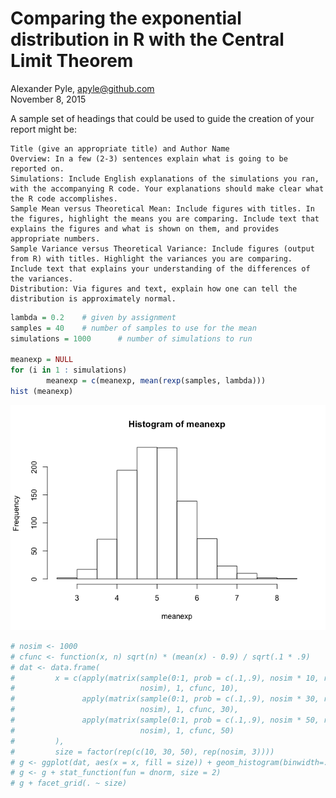 # Comparing the exponential distribution in R with the Central Limit Theorem
Alexander Pyle, <apyle@github.com>  
November 8, 2015  

 A sample set of headings that could be used to guide the creation of your report might be:

    Title (give an appropriate title) and Author Name
    Overview: In a few (2-3) sentences explain what is going to be reported on.
    Simulations: Include English explanations of the simulations you ran, with the accompanying R code. Your explanations should make clear what the R code accomplishes.
    Sample Mean versus Theoretical Mean: Include figures with titles. In the figures, highlight the means you are comparing. Include text that explains the figures and what is shown on them, and provides appropriate numbers.
    Sample Variance versus Theoretical Variance: Include figures (output from R) with titles. Highlight the variances you are comparing. Include text that explains your understanding of the differences of the variances.
    Distribution: Via figures and text, explain how one can tell the distribution is approximately normal. 
    


```r
lambda = 0.2    # given by assignment
samples = 40    # number of samples to use for the mean
simulations = 1000      # number of simulations to run

meanexp = NULL
for (i in 1 : simulations) 
        meanexp = c(meanexp, mean(rexp(samples, lambda)))
hist (meanexp)
```

![](PA1_files/figure-html/unnamed-chunk-1-1.png) 

```r
# nosim <- 1000
# cfunc <- function(x, n) sqrt(n) * (mean(x) - 0.9) / sqrt(.1 * .9)
# dat <- data.frame(
#         x = c(apply(matrix(sample(0:1, prob = c(.1,.9), nosim * 10, replace = TRUE), 
#                            nosim), 1, cfunc, 10),
#               apply(matrix(sample(0:1, prob = c(.1,.9), nosim * 30, replace = TRUE), 
#                            nosim), 1, cfunc, 30),
#               apply(matrix(sample(0:1, prob = c(.1,.9), nosim * 50, replace = TRUE), 
#                            nosim), 1, cfunc, 50)
#         ),
#         size = factor(rep(c(10, 30, 50), rep(nosim, 3))))
# g <- ggplot(dat, aes(x = x, fill = size)) + geom_histogram(binwidth=.3, colour = "black", aes(y = ..density..)) 
# g <- g + stat_function(fun = dnorm, size = 2)
# g + facet_grid(. ~ size)
```

